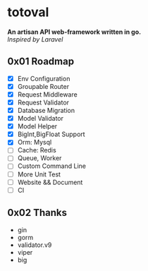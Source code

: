 # totoval

**An artisan API web-framework written in go.**  
*Inspired by Laravel*  

## 0x01 Roadmap
- [x] Env Configuration
- [x] Groupable Router
- [x] Request Middleware
- [x] Request Validator
- [x] Database Migration
- [x] Model Validator
- [x] Model Helper
- [x] BigInt,BigFloat Support
- [x] Orm: Mysql
- [ ] Cache: Redis
- [ ] Queue, Worker
- [ ] Custom Command Line
- [ ] More Unit Test
- [ ] Website && Document
- [ ] CI

## 0x02 Thanks
* gin
* gorm
* validator.v9
* viper
* big
